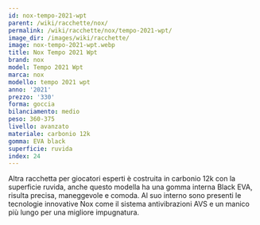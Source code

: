 ```yaml
---
id: nox-tempo-2021-wpt
parent: /wiki/racchette/nox/
permalink: /wiki/racchette/nox/tempo-2021-wpt/
image_dir: /images/wiki/racchette/
image: nox-tempo-2021-wpt.webp
title: Nox Tempo 2021 Wpt
brand: nox
model: Tempo 2021 Wpt
marca: nox
modello: tempo 2021 wpt
anno: '2021'
prezzo: '330'
forma: goccia
bilanciamento: medio
peso: 360-375
livello: avanzato
materiale: carbonio 12k
gomma: EVA black
superficie: ruvida
index: 24
---
```

Altra racchetta per giocatori esperti è costruita in carbonio 12k con la superficie ruvida, anche questo modella ha una gomma interna Black EVA, risulta precisa, maneggevole e comoda. Al suo interno sono presenti le tecnologie innovative Nox come il sistema antivibrazioni AVS e un manico più lungo per una migliore impugnatura.